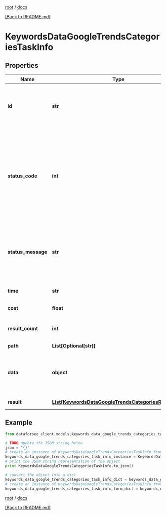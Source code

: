 [root](./../ "root") / [docs](./ "docs")

[[Back to README.md]](./../README.md "[Back to README.md]")

# KeywordsDataGoogleTrendsCategoriesTaskInfo

## Properties

Name | Type | Description | Notes
------------ | ------------- | ------------- | -------------
**id** | **str** | task identifier unique task identifier in our system in the UUID format | [optional]
**status_code** | **int** | status code of the task generated by DataForSEO, can be within the following range: 10000-60000 you can find the full list of the response codes here | [optional]
**status_message** | **str** | informational message of the task you can find the full list of general informational messages here | [optional]
**time** | **str** | execution time, seconds | [optional]
**cost** | **float** | total tasks cost, USD | [optional]
**result_count** | **int** | number of elements in the result array | [optional]
**path** | **List[Optional[str]]** | URL path | [optional]
**data** | **object** | contains the same parameters that you specified in the POST request | [optional]
**result** | [**List[KeywordsDataGoogleTrendsCategoriesResultInfo]**](KeywordsDataGoogleTrendsCategoriesResultInfo.md) | array of results | [optional]

## Example

```python
from dataforseo_client.models.keywords_data_google_trends_categories_task_info import KeywordsDataGoogleTrendsCategoriesTaskInfo

# TODO update the JSON string below
json = "{}"
# create an instance of KeywordsDataGoogleTrendsCategoriesTaskInfo from a JSON string
keywords_data_google_trends_categories_task_info_instance = KeywordsDataGoogleTrendsCategoriesTaskInfo.from_json(json)
# print the JSON string representation of the object
print KeywordsDataGoogleTrendsCategoriesTaskInfo.to_json()

# convert the object into a dict
keywords_data_google_trends_categories_task_info_dict = keywords_data_google_trends_categories_task_info_instance.to_dict()
# create an instance of KeywordsDataGoogleTrendsCategoriesTaskInfo from a dict
keywords_data_google_trends_categories_task_info_form_dict = keywords_data_google_trends_categories_task_info.from_dict(keywords_data_google_trends_categories_task_info_dict)
```

  

[root](./../ "root") / [docs](./ "docs")

[[Back to README.md]](./../README.md "[Back to README.md]")